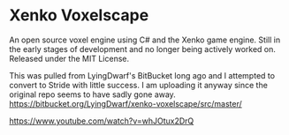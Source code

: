 Xenko Voxelscape
==============
An open source voxel engine using C# and the Xenko game engine.
Still in the early stages of development and no longer being actively worked on.
Released under the MIT License.

This was pulled from LyingDwarf's BitBucket long ago and I attempted to convert to Stride with little success. I am uploading it anyway since the original repo seems to have sadly gone away. https://bitbucket.org/LyingDwarf/xenko-voxelscape/src/master/

https://www.youtube.com/watch?v=whJOtux2DrQ
